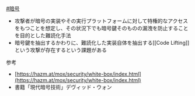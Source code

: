 [#暗号](暗号)

- 攻撃者が暗号の実装やその実行プラットフォームに対して特権的なアクセスをもつことを想定し、その状況下でも暗号鍵そのものの漏洩を防止することを目的とした難読化手法
- 暗号鍵を抽出するかわりに、難読化した実装自体を抽出する[[Code Lifting]]という攻撃が存在するという課題がある

参考
- [https://hazm.at/mox/security/white-box/index.html](https://hazm.at/mox/security/white-box/index.html)
- 書籍「現代暗号技術」デヴィッド・ウォン
